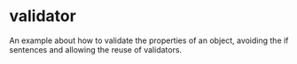 # validator
An example about how to validate the properties of an object, avoiding the if sentences and allowing the reuse of validators.
